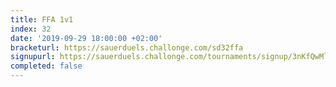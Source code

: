 ```yaml
---
title: FFA 1v1
index: 32
date: '2019-09-29 18:00:00 +02:00'
bracketurl: https://sauerduels.challonge.com/sd32ffa
signupurl: https://sauerduels.challonge.com/tournaments/signup/3nKfQwMljZ
completed: false
---
```

